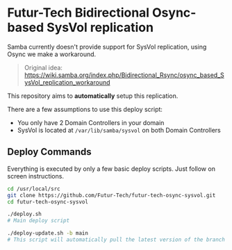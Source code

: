 # Futur-Tech Bidirectional Osync-based SysVol replication 

Samba currently doesn't provide support for SysVol replication, using Osync we make a workaround.

> Original idea: https://wiki.samba.org/index.php/Bidirectional_Rsync/osync_based_SysVol_replication_workaround

This repository aims to **automatically** setup this replication.

There are a few assumptions to use this deploy script:
- You only have 2 Domain Controllers in your domain
- SysVol is located at `/var/lib/samba/sysvol` on both Domain Controllers

## Deploy Commands

Everything is executed by only a few basic deploy scripts. Just follow on screen instructions.

```bash
cd /usr/local/src
git clone https://github.com/Futur-Tech/futur-tech-osync-sysvol.git
cd futur-tech-osync-sysvol

./deploy.sh 
# Main deploy script

./deploy-update.sh -b main
# This script will automatically pull the latest version of the branch ("main" in the example) and relaunch itself if a new version is found. Then it will run deploy.sh. Also note that any additional arguments given to this script will be passed to the deploy.sh script.
```
